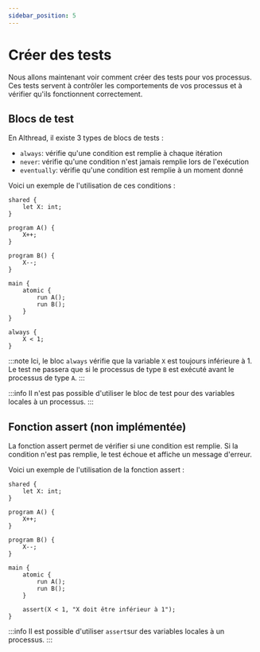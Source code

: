 ```yaml
---
sidebar_position: 5
---
```


# Créer des tests

Nous allons maintenant voir comment créer des tests pour vos processus. Ces tests servent à contrôler les comportements de vos processus et à vérifier qu'ils fonctionnent correctement.

## Blocs de test

En Althread, il existe 3 types de blocs de tests :
- `always`: vérifie qu'une condition est remplie à chaque itération
- `never`: vérifie qu'une condition n'est jamais remplie lors de l'exécution
- `eventually`: vérifie qu'une condition est remplie à un moment donné

Voici un exemple de l'utilisation de ces conditions :
```althread
shared {
    let X: int;
}

program A() {
    X++;
}

program B() {
    X--;
}

main {
    atomic {
        run A();
        run B();
    }
}

always {
    X < 1;
}
```

:::note
Ici, le bloc `always` vérifie que la variable `X` est toujours inférieure à 1. Le test ne passera que si le processus de type `B` est exécuté avant le processus de type `A`.
:::

:::info
Il n'est pas possible d'utiliser le bloc de test pour des variables locales à un processus.
:::

## Fonction assert (non implémentée)

La fonction assert permet de vérifier si une condition est remplie. Si la condition n'est pas remplie, le test échoue et affiche un message d'erreur.

Voici un exemple de l'utilisation de la fonction assert :
```althread
shared {
    let X: int;
}

program A() {
    X++;
}

program B() {
    X--;
}

main {
    atomic {
        run A();
        run B();
    }
    
    assert(X < 1, "X doit être inférieur à 1");
}
```

:::info
Il est possible d'utiliser `assert`sur des variables locales à un processus.
:::
